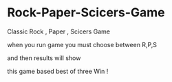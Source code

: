 # Rock-Paper-Scicers-Game
Classic Rock , Paper , Scicers Game

when you run game you must choose between R,P,S

and then results will show

this game based best of three Win !
